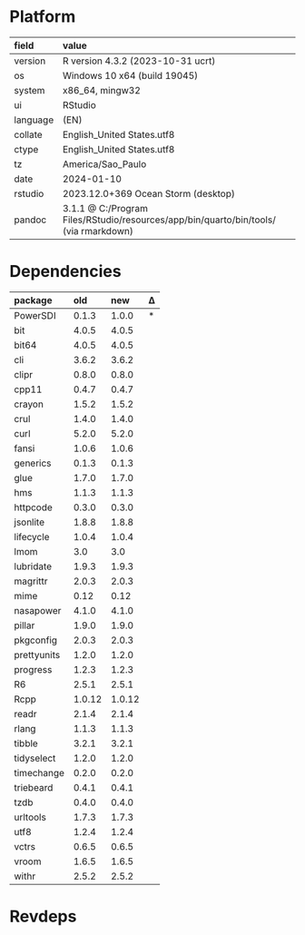# Platform

|field    |value                                                                                |
|:--------|:------------------------------------------------------------------------------------|
|version  |R version 4.3.2 (2023-10-31 ucrt)                                                    |
|os       |Windows 10 x64 (build 19045)                                                         |
|system   |x86_64, mingw32                                                                      |
|ui       |RStudio                                                                              |
|language |(EN)                                                                                 |
|collate  |English_United States.utf8                                                           |
|ctype    |English_United States.utf8                                                           |
|tz       |America/Sao_Paulo                                                                    |
|date     |2024-01-10                                                                           |
|rstudio  |2023.12.0+369 Ocean Storm (desktop)                                                  |
|pandoc   |3.1.1 @ C:/Program Files/RStudio/resources/app/bin/quarto/bin/tools/ (via rmarkdown) |

# Dependencies

|package     |old    |new    |Δ  |
|:-----------|:------|:------|:--|
|PowerSDI    |0.1.3  |1.0.0  |*  |
|bit         |4.0.5  |4.0.5  |   |
|bit64       |4.0.5  |4.0.5  |   |
|cli         |3.6.2  |3.6.2  |   |
|clipr       |0.8.0  |0.8.0  |   |
|cpp11       |0.4.7  |0.4.7  |   |
|crayon      |1.5.2  |1.5.2  |   |
|crul        |1.4.0  |1.4.0  |   |
|curl        |5.2.0  |5.2.0  |   |
|fansi       |1.0.6  |1.0.6  |   |
|generics    |0.1.3  |0.1.3  |   |
|glue        |1.7.0  |1.7.0  |   |
|hms         |1.1.3  |1.1.3  |   |
|httpcode    |0.3.0  |0.3.0  |   |
|jsonlite    |1.8.8  |1.8.8  |   |
|lifecycle   |1.0.4  |1.0.4  |   |
|lmom        |3.0    |3.0    |   |
|lubridate   |1.9.3  |1.9.3  |   |
|magrittr    |2.0.3  |2.0.3  |   |
|mime        |0.12   |0.12   |   |
|nasapower   |4.1.0  |4.1.0  |   |
|pillar      |1.9.0  |1.9.0  |   |
|pkgconfig   |2.0.3  |2.0.3  |   |
|prettyunits |1.2.0  |1.2.0  |   |
|progress    |1.2.3  |1.2.3  |   |
|R6          |2.5.1  |2.5.1  |   |
|Rcpp        |1.0.12 |1.0.12 |   |
|readr       |2.1.4  |2.1.4  |   |
|rlang       |1.1.3  |1.1.3  |   |
|tibble      |3.2.1  |3.2.1  |   |
|tidyselect  |1.2.0  |1.2.0  |   |
|timechange  |0.2.0  |0.2.0  |   |
|triebeard   |0.4.1  |0.4.1  |   |
|tzdb        |0.4.0  |0.4.0  |   |
|urltools    |1.7.3  |1.7.3  |   |
|utf8        |1.2.4  |1.2.4  |   |
|vctrs       |0.6.5  |0.6.5  |   |
|vroom       |1.6.5  |1.6.5  |   |
|withr       |2.5.2  |2.5.2  |   |

# Revdeps

